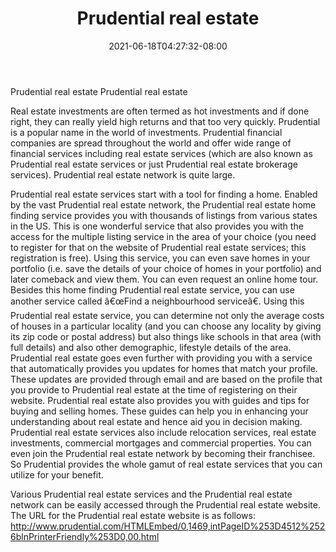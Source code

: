﻿---
title: "Prudential real estate"
date: 2021-06-18T04:27:32-08:00
description: "real estate Tips for Web Success"
featured_image: "/images/real estate.jpg"
tags: ["real estate"]
---

Prudential real estate
Prudential real estate

Real estate investments are often termed as hot investments and if done right, they can really yield high returns and that too very quickly. Prudential is a popular name in the world of investments. Prudential financial companies are spread throughout the world and offer wide range of financial services including real estate services (which are also known as Prudential real estate services or just Prudential real estate brokerage services). Prudential real estate network is quite large.

Prudential real estate services start with a tool for finding a home. Enabled by the vast Prudential real estate network, the Prudential real estate home finding service provides you with thousands of listings from various states in the US. This is one wonderful service that also provides you with the access for the multiple listing service in the area of your choice (you need to register for that on the website of Prudential real estate services; this registration is free). Using this service, you can even save homes in your portfolio (i.e. save the details of your choice of homes in your portfolio) and later comeback and view them. You can even request an online home tour. Besides this home finding Prudential real estate service, you can use another service called â€œFind a neighbourhood serviceâ€. Using this Prudential real estate service, you can determine not only the average costs of houses in a particular locality (and you can choose any locality by giving its zip code or postal address) but also things like schools in that area (with full details) and also other demographic, lifestyle details of the area. Prudential real estate goes even further with providing you with a service that automatically provides you updates for homes that match your profile. These updates are provided through email and are based on the profile that you provide to Prudential real estate at the time of registering on their website. Prudential real estate also provides you with guides and tips for buying and selling homes. These guides can help you in enhancing your understanding about real estate and hence aid you in decision making. Prudential real estate services also include relocation services, real estate investments, commercial mortgages and commercial properties. You can even join the Prudential real estate network by becoming their franchisee. So Prudential provides the whole gamut of real estate services that you can utilize for your benefit.

Various Prudential real estate services and the Prudential real estate network can be easily accessed through the Prudential real estate website. The URL for the Prudential real estate website is as follows:
http://www.prudential.com/HTMLEmbed/0,1469,intPageID%253D4512%2526blnPrinterFriendly%253D0,00.html

